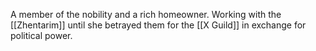 A member of the nobility and a rich homeowner. Working with the [[Zhentarim]] until she betrayed them for the [[X Guild]] in exchange for political power.
